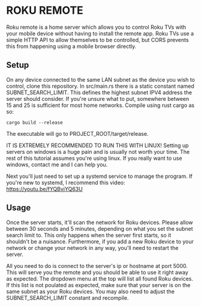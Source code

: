 # ROKU REMOTE

Roku remote is a home server which allows you to control Roku TVs with your mobile device
without having to install the remote app. Roku TVs use a simple HTTP API to allow themselves
to be controlled, but CORS prevents this from happening using a mobile browser directly.

## Setup

On any device connected to the same LAN subnet as the device you wish to control, clone
this repository. In src/main.rs there is a static constant named SUBNET_SEARCH_LIMIT.
This defines the highest subnet IPV4 address the server should consider. If you're unsure
what to put, somewhere between 15 and 25 is sufficient for most home networks. Compile
using rust cargo as so:

`cargo build --release`

The executable will go to PROJECT_ROOT/target/release.

IT IS EXTREMELY RECOMMENDED TO RUN THIS WITH LINUX! Setting up servers on windows is a huge
pain and is usually not worth your time. The rest of this tutorial assumes you're using
linux. If you really want to use windows, contact me and I can help you.

Next you'll just need to set up a systemd service to manage the program. If you're new to
systemd, I recommend this video: https://youtu.be/fYQBvjYQ63U

## Usage

Once the server starts, it'll scan the network for Roku devices. Please allow between 30 seconds and 5 minutes, depending on what you set the subnet search limit to. This only happens when the
server first starts, so it shouldn't be a nuisance. Furthermore, if you add a new Roku device to
your network or change your network in any way, you'll need to restart the server.

All you need to do is connect to the server's ip or hostname at port 5000. This will serve you
the remote and you should be able to use it right away as expected. The dropdown menu at the top
will list all found Roku devices. If this list is not poulated as expected, make sure that your
server is on the same subnet as your Roku devices. You may also need to adjust the
SUBNET_SEARCH_LIMIT constant and recompile.